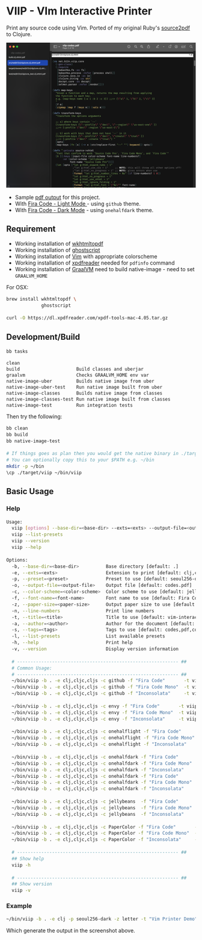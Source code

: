 # VIIP - VIm Interactive Printer

Print any source code using Vim. Ported of my original Ruby's [source2pdf](https://github.com/agilecreativity/source2pdf) to Clojure.

![](https://github.com/burinc/viip/raw/main/screenshot.png)

- Sample [pdf output](https://github.com/burinc/viip/blob/main/viip-codes.pdf) for this project.
- With [Fira Code - Light Mode ](https://github.com/burinc/viip/blob/main/code-github-fira-code.pdf) - using `github` theme.
- With [Fira Code - Dark Mode](https://github.com/burinc/viip/blob/main/code-onehalfdark-fira-code.pdf) - using `onehalfdark` theme.

## Requirement

- Working installation of [wkhtmltopdf](https://wkhtmltopdf.org)
- Working installation of [ghostscript](https://www.ghostscript.com)
- Working installation of [Vim](https://www.vim.org) with appropriate colorscheme
- Working installation of [xpdfreader](https://www.xpdfreader.com) needed for `pdfinfo` command
- Working installation of [GraalVM](https://www.graalvm.org) need to build native-image - need to set `GRAALVM_HOME`

For OSX:

```sh
brew install wkhtmltopdf \
             ghostscript

curl -O https://dl.xpdfreader.com/xpdf-tools-mac-4.05.tar.gz
```

## Development/Build

``` sh
bb tasks
```

``` text
clean
build                     Build classes and uberjar
graalvm                   Checks GRAALVM_HOME env var
native-image-uber         Builds native image from uber
native-image-uber-test    Run native image built from uber
native-image-classes      Builds native image from classes
native-image-classes-test Run native image built from classes
native-image-test         Run integration tests
```

Then try the following:

``` sh
bb clean
bb build
bb native-image-test

# If things goes as plan then you would get the native binary in ./target/viip
# You can optionally copy this to your $PATH e.g. ~/bin
mkdir -p ~/bin
\cp ./target/viip ~/bin/viip
```

## Basic Usage

### Help

``` sh
Usage:
  viip [options] --base-dir=<base-dir> --exts=<exts> --output-file=<output-file> [ --preset=<preset> | --color-scheme=<color-scheme> --font-name=<font-name> ]
  viip --list-presets
  viip --version
  viip --help

Options:
  -b, --base-dir=<base-dir>          Base directory [default: .]
  -e, --exts=<exts>                  Extension to print [default: clj,cljc,cljs ]
  -p, --preset=<preset>              Preset to use [default: seoul256-dark]
  -o, --output-file=<output-file>    Output file [default: codes.pdf]
  -c, --color-scheme=<color-scheme>  Color scheme to use [default: jellybeans]
  -f, --font-name=<font-name>        Font name to use [default: Fira Code]
  -z, --paper-size=<paper-size>      Output paper size to use [default: letter]
  -n, --line-numbers                 Print line numbers
  -t, --title=<title>                Title to use [default: vim-interactive-printer]
  -a, --author=<author>              Author for the document [default: viip]
  -s, --tags=<tags>                  Tags to use [default: codes,pdf,command-line]
  -l, --list-presets                 List available presets
  -h, --help                         Print help
  -v, --version                      Display version information

  # ------------------------------------------------------------ ##
  # Common Usage:
  # ------------------------------------------------------------ ##
  ~/bin/viip -b . -e clj,cljc,cljs -c github -f "Fira Code"       -t viip-demo -a viip -o code-github-fira-code.pdf
  ~/bin/viip -b . -e clj,cljc,cljs -c github -f "Fira Code Mono"  -t viip-demo -a viip -o code-github-fira-code-mono.pdf
  ~/bin/viip -b . -e clj,cljc,cljs -c github -f "Inconsolata"     -t viip-demo -a viip -o code-github-inconsolata.pdf

  ~/bin/viip -b . -e clj,cljc,cljs -c envy -f "Fira Code"       -t viip-demo -a viip -o code-envy-fira-code.pdf
  ~/bin/viip -b . -e clj,cljc,cljs -c envy -f "Fira Code Mono"  -t viip-demo -a viip -o code-envy-fira-code-mono.pdf
  ~/bin/viip -b . -e clj,cljc,cljs -c envy -f "Inconsolata"     -t viip-demo -a viip -o code-envy-inconsolata.pdf

  ~/bin/viip -b . -e clj,cljc,cljs -c onehalflight -f "Fira Code"      -t viip -a "Vim Interactive Printer" -o code-onehalflight-fira-code.pdf
  ~/bin/viip -b . -e clj,cljc,cljs -c onehalflight -f "Fira Code Mono" -t viip -a "Vim Interactive Printer" -o code-onehalflight-fira-code-mono.pdf
  ~/bin/viip -b . -e clj,cljc,cljs -c onehalflight -f "Inconsolata"    -t viip -a "Vim Interactive Printer" -o code-onehalflight-inconsolata.pdf

  ~/bin/viip -b . -e clj,cljc,cljs -c onehalfdark -f "Fira Code"       -t viip -a "Vim Interactive Printer" -o code-onehalfdark-fira-code.pdf
  ~/bin/viip -b . -e clj,cljc,cljs -c onehalfdark -f "Fira Code Mono"  -t viip -a "Vim Interactive Printer" -o code-onehalfdark-fira-code-mono.pdf
  ~/bin/viip -b . -e clj,cljc,cljs -c onehalfdark -f "Inconsolata"     -t viip -a "Vim Interactive Printer" -o code-onehalfdark-inconsolata.pdf
  ~/bin/viip -b . -e clj,cljc,cljs -c onehalfdark -f "Fira Code"       -t viip -a "Vim Interactive Printer" -o code-onehalfdark-fira-code.pdf
  ~/bin/viip -b . -e clj,cljc,cljs -c onehalfdark -f "Fira Code Mono"  -t viip -a "Vim Interactive Printer" -o code-onehalfdark-fira-code-mono.pdf
  ~/bin/viip -b . -e clj,cljc,cljs -c onehalfdark -f "Inconsolata"     -t viip -a "Vim Interactive Printer" -o code-onehalfdark-inconsolata.pdf

  ~/bin/viip -b . -e clj,cljc,cljs -c jellybeans  -f "Fira Code"       -t viip -a "Vim Interactive Printer" -o code-jellybeans-fira-code.pdf
  ~/bin/viip -b . -e clj,cljc,cljs -c jellybeans  -f "Fira Code Mono"  -t viip -a "Vim Interactive Printer" -o code-jellybeans-fira-code-mono.pdf
  ~/bin/viip -b . -e clj,cljc,cljs -c jellybeans  -f "Inconsolata"     -t viip -a "Vim Interactive Printer" -o code-jellybeans-inconsolata.pdf

  ~/bin/viip -b . -e clj,cljc,cljs -c PaperColor -f "Fira Code"       -t viip-demo -a "Vim Interactive Printer" -o code-papercolor-fira-code.pdf
  ~/bin/viip -b . -e clj,cljc,cljs -c PaperColor -f "Fira Code Mono"  -t viip-demo -a "Vim Interactive Printer" -o code-papercolor-fira-code-mono.pdf
  ~/bin/viip -b . -e clj,cljc,cljs -c PaperColor -f "Inconsolata"     -t viip-demo -a "Vim Interactive Printer" -o code-papercolor-inconsolata.pdf

  # ------------------------------------------------------------ ##
  ## Show help
  viip -h

  # ------------------------------------------------------------ ##
  ## Show version
  viip -v
```

### Example

``` sh
~/bin/viip -b . -e clj -p seoul256-dark -z letter -t "Vim Printer Demo" -o viip-codes.pdf -x /Users/bchoomnuan/codes/b12n-viip/resources/pdfmarks.tmpl
```

Which generate the output in the screenshot above.
